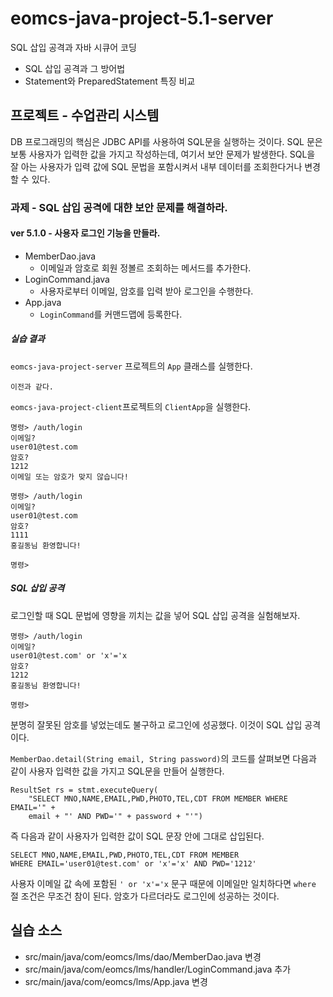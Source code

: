 # eomcs-java-project-5.1-server

SQL 삽입 공격과 자바 시큐어 코딩

- SQL 삽입 공격과 그 방어법
- Statement와 PreparedStatement 특징 비교

## 프로젝트 - 수업관리 시스템  

DB 프로그래밍의 핵심은 JDBC API를 사용하여 SQL문을 실행하는 것이다. SQL 문은 보통 사용자가 입력한 값을 가지고 작성하는데, 여기서 보안 문제가 발생한다. SQL을 잘 아는 사용자가 입력 값에 SQL 문법을 포함시켜서 내부 데이터를 조회한다거나 변경할 수 있다.

### 과제 - SQL 삽입 공격에 대햔 보안 문제를 해결하라.

#### ver 5.1.0 - 사용자 로그인 기능을 만들라.

- MemberDao.java
    - 이메일과 암호로 회원 정볼르 조회하는 메서드를 추가한다.
- LoginCommand.java
    - 사용자로부터 이메일, 암호를 입력 받아 로그인을 수행한다.
- App.java
    - `LoginCommand`를 커맨드맵에 등록한다.

##### 실습 결과

`eomcs-java-project-server` 프로젝트의 `App` 클래스를 실행한다.
```
이전과 같다.
```

`eomcs-java-project-client`프로젝트의 `ClientApp`을 실행한다.
```
명령> /auth/login
이메일?
user01@test.com
암호?
1212
이메일 또는 암호가 맞지 않습니다!

명령> /auth/login
이메일?
user01@test.com
암호?
1111
홍길동님 환영합니다!

명령> 
```

##### SQL 삽입 공격

로그인할 때 SQL 문법에 영향을 끼치는 값을 넣어 SQL 삽입 공격을 실험해보자.
```
명령> /auth/login
이메일?
user01@test.com' or 'x'='x
암호?
1212
홍길동님 환영합니다!

명령> 
```

분명히 잘못된 암호를 넣었는데도 불구하고 로그인에 성공했다. 이것이 SQL 삽입 공격이다. 

`MemberDao.detail(String email, String password)`의 코드를 살펴보면 다음과 같이 사용자 입력한 값을 가지고 SQL문을 만들어 실행한다.

```
ResultSet rs = stmt.executeQuery(
    "SELECT MNO,NAME,EMAIL,PWD,PHOTO,TEL,CDT FROM MEMBER WHERE EMAIL='" +
    email + "' AND PWD='" + password + "'")
```

즉 다음과 같이 사용자가 입력한 값이 SQL 문장 안에 그대로 삽입된다.

```
SELECT MNO,NAME,EMAIL,PWD,PHOTO,TEL,CDT FROM MEMBER 
WHERE EMAIL='user01@test.com' or 'x'='x' AND PWD='1212'
```

사용자 이메일 값 속에 포함된 `' or 'x'='x` 문구 때문에 이메일만 일치하다면 `where` 절 조건은 무조건 참이 된다. 암호가 다르더라도 로그인에 성공하는 것이다. 


## 실습 소스

- src/main/java/com/eomcs/lms/dao/MemberDao.java 변경
- src/main/java/com/eomcs/lms/handler/LoginCommand.java 추가
- src/main/java/com/eomcs/lms/App.java 변경
